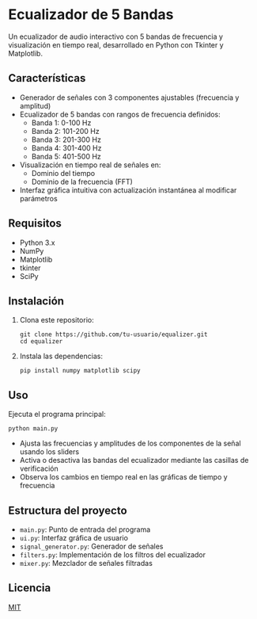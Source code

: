# Ecualizador de 5 Bandas

Un ecualizador de audio interactivo con 5 bandas de frecuencia y visualización en tiempo real, desarrollado en Python con Tkinter y Matplotlib.

## Características

- Generador de señales con 3 componentes ajustables (frecuencia y amplitud)
- Ecualizador de 5 bandas con rangos de frecuencia definidos:
  - Banda 1: 0-100 Hz
  - Banda 2: 101-200 Hz
  - Banda 3: 201-300 Hz
  - Banda 4: 301-400 Hz
  - Banda 5: 401-500 Hz
- Visualización en tiempo real de señales en:
  - Dominio del tiempo
  - Dominio de la frecuencia (FFT)
- Interfaz gráfica intuitiva con actualización instantánea al modificar parámetros

## Requisitos

- Python 3.x
- NumPy
- Matplotlib
- tkinter
- SciPy

## Instalación

1. Clona este repositorio:

   ```
   git clone https://github.com/tu-usuario/equalizer.git
   cd equalizer
   ```

2. Instala las dependencias:
   ```
   pip install numpy matplotlib scipy
   ```

## Uso

Ejecuta el programa principal:

```
python main.py
```

- Ajusta las frecuencias y amplitudes de los componentes de la señal usando los sliders
- Activa o desactiva las bandas del ecualizador mediante las casillas de verificación
- Observa los cambios en tiempo real en las gráficas de tiempo y frecuencia

## Estructura del proyecto

- `main.py`: Punto de entrada del programa
- `ui.py`: Interfaz gráfica de usuario
- `signal_generator.py`: Generador de señales
- `filters.py`: Implementación de los filtros del ecualizador
- `mixer.py`: Mezclador de señales filtradas

## Licencia

[MIT](LICENSE)
